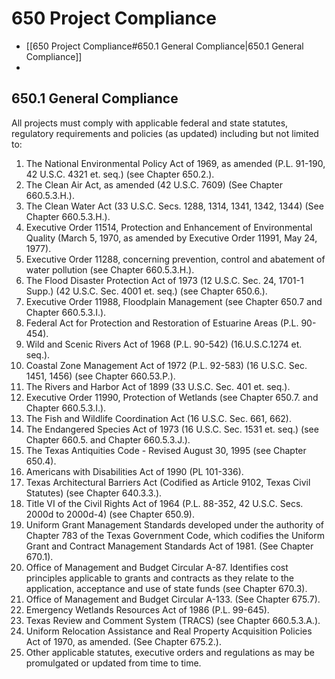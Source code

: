 # 650 Project Compliance
- [[650 Project Compliance#650.1 General Compliance|650.1 General Compliance]]
- 

## 650.1 General Compliance
All projects must comply with applicable federal and state statutes, regulatory
requirements and policies (as updated) including but not limited to:

1. The National Environmental Policy Act of 1969, as amended (P.L. 91-190, 42 U.S.C. 4321 et. seq.) (see Chapter 650.2.).
2. The Clean Air Act, as amended (42 U.S.C. 7609) (See Chapter 660.5.3.H.).
3. The Clean Water Act (33 U.S.C. Secs. 1288, 1314, 1341, 1342, 1344) (See Chapter 660.5.3.H.).
4. Executive Order 11514, Protection and Enhancement of Environmental Quality (March 5, 1970, as amended by Executive Order 11991, May 24, 1977).
5. Executive Order 11288, concerning prevention, control and abatement of water pollution (see Chapter 660.5.3.H.).
6. The Flood Disaster Protection Act of 1973 (12 U.S.C. Sec. 24, 1701-1 Supp.) (42 U.S.C. Sec. 4001 et. seq.) (see Chapter 650.6.).
7. Executive Order 11988, Floodplain Management (see Chapter 650.7 and Chapter 660.5.3.I.).
8. Federal Act for Protection and Restoration of Estuarine Areas (P.L. 90-454).
9. Wild and Scenic Rivers Act of 1968 (P.L. 90-542) (16.U.S.C.1274 et. seq.).
10. Coastal Zone Management Act of 1972 (P.L. 92-583) (16 U.S.C. Sec. 1451, 1456) (see Chapter 660.53.P.).
11. The Rivers and Harbor Act of 1899 (33 U.S.C. Sec. 401 et. seq.).
12. Executive Order 11990, Protection of Wetlands (see Chapter 650.7. and Chapter 660.5.3.I.).
13. The Fish and Wildlife Coordination Act (16 U.S.C. Sec. 661, 662).
14. The Endangered Species Act of 1973 (16 U.S.C. Sec. 1531 et. seq.) (see Chapter 660.5. and Chapter 660.5.3.J.).
15. The Texas Antiquities Code - Revised August 30, 1995 (see Chapter 650.4).
16. Americans with Disabilities Act of 1990 (PL 101-336).
17. Texas Architectural Barriers Act (Codified as Article 9102, Texas Civil Statutes) (see Chapter 640.3.3.).
18. Title VI of the Civil Rights Act of 1964 (P.L. 88-352, 42 U.S.C. Secs. 2000d to 2000d-4) (see Chapter 650.9).
19. Uniform Grant Management Standards developed under the authority of Chapter 783 of the Texas Government Code, which codifies the Uniform Grant and Contract Management Standards Act of 1981. (See Chapter 670.1).
20. Office of Management and Budget Circular A-87. Identifies cost principles applicable to grants and contracts as they relate to the application, acceptance and use of state funds (see Chapter 670.3).
21. Office of Management and Budget Circular A-133. (See Chapter 675.7).
22. Emergency Wetlands Resources Act of 1986 (P.L. 99-645).
23. Texas Review and Comment System (TRACS) (see Chapter 660.5.3.A.).
24. Uniform Relocation Assistance and Real Property Acquisition Policies Act of 1970, as amended. (See Chapter 675.2.).
25. Other applicable statutes, executive orders and regulations as may be promulgated or updated from time to time.